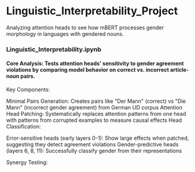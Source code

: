 # Linguistic_Interpretability_Project
Analyzing attention heads to see how mBERT processes gender morphology in languages with gendered nouns.


### Linguistic_Interpretability.ipynb
#### Core Analysis: Tests attention heads' sensitivity to gender agreement violations by comparing model behavior on correct vs. incorrect article-noun pairs.
Key Components:

Minimal Pairs Generation: Creates pairs like "Der Mann" (correct) vs "Die Mann" (incorrect gender agreement) from German UD corpus
Attention Head Patching: Systematically replaces attention patterns from one head with patterns from corrupted examples to measure causal effects
Head Classification:

Error-sensitive heads (early layers 0-1): Show large effects when patched, suggesting they detect agreement violations
Gender-predictive heads (layers 6, 8, 11): Successfully classify gender from their representations


Synergy Testing:
